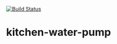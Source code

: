 [![Build Status](https://travis-ci.com/aleksey-suprun/kitchen-water-pump.svg?branch=main)](https://travis-ci.com/aleksey-suprun/kitchen-water-pump)

# kitchen-water-pump